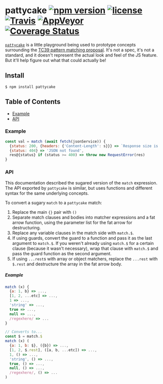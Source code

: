 # pattycake [![npm version](https://img.shields.io/npm/v/pattycake.svg)](https://npm.im/pattycake) [![license](https://img.shields.io/npm/l/pattycake.svg)](https://npm.im/pattycake) [![Travis](https://img.shields.io/travis/zkat/pattycake.svg)](https://travis-ci.org/zkat/pattycake) [![AppVeyor](https://ci.appveyor.com/api/projects/status/github/zkat/pattycake?svg=true)](https://ci.appveyor.com/project/zkat/pattycake) [![Coverage Status](https://coveralls.io/repos/github/zkat/pattycake/badge.svg?branch=latest)](https://coveralls.io/github/zkat/pattycake?branch=latest)

[`pattycake`](https://github.com/zkat/pattycake) is a little playground being
used to prototype concepts surrounding the [TC39 pattern matching
proposal](https://github.com/tc39/proposal-pattern-matching). It's not a spec,
it's not a standard, and it doesn't represent the actual look and feel of the JS
feature. But it'll help figure out what that could actually be!

## Install

`$ npm install pattycake`

## Table of Contents

* [Example](#example)
* [API](#api)

### Example

```javascript
const val = match (await fetch(jsonService)) {
  {status: 200, {headers: {'Content-Length': s}}} => `Response size is ${s}`,
  {status: 404} => 'JSON not found',
  res@{status} if (status >= 400) => throw new RequestError(res)
}
```

### API

This documentation described the sugared version of the `match` expression. The
API exported by `pattycake` is similar, but uses functions and different syntax
for the same underlying concepts.

To convert a sugary `match` to a `pattycake` match:
1. Replace the main `{}` pair with `()`
2. Separate match clauses and bodies into matcher expressions and a fat arrow function, using the parameter list for the fat arrow for destructuring.
3. Replace any variable clauses in the match side with `match.$`.
4. If using guards, convert the guard to a function and pass it as the last argument to `match.$`. If you weren't already using `match.$` for a certain clause (because it wasn't necessary), wrap that clause with `match.$` and pass the guard function as the second argument.
5. If using `...rest`s with array or object matchers, replace the `...rest` with `$.rest` and destructure the array in the fat arrow body.

##### Example

```js
match (x) {
  {a: 1, b} => ...,
  [1, 2, ...etc] => ...,
  1 => ...,
  'string' => ...,
  true => ...,
  null => ...,
  /regexhere/ => ...
}

// Converts to...
const $ = match.$
match (x) (
  {a: 1, b: $}, ({b}) => ...,
  [1, 2, $.rest], ([a, b, ...etc]) => ...,
  1, () => ...,
  'string', () => ...,
  true, () => ...,
  null, () => ...,
  /regexhere/, () => ...
)
```
